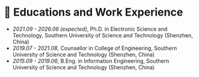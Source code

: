 # 📖 Educations and Work Experience
- *2021.09 - 2026.06 (expected)*, Ph.D. in Electronic Science and Technology, Southern University of Science and Technology (Shenzhen, China)
- *2019.07 - 2021.08*, Counsellor in College of Engineering, Southern University of Science and Technology (Shenzhen, China)
- *2015.09 - 2019.06*, B.Eng. in Information Engineering, Southern University of Science and Technology (Shenzhen, China)